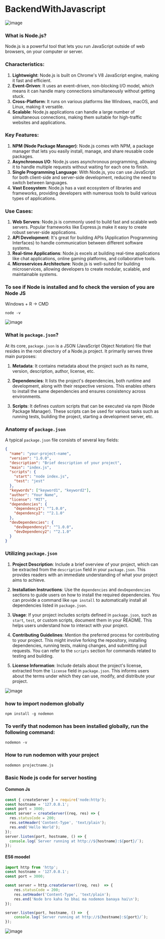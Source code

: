 # BackendWithJavascript
![image](https://github.com/Asifekhlaque/BackendWithJavascript/assets/132199879/ba3f4ba5-cb0b-4fa3-a7e5-43089bce97fe)

### What is Node.js?
Node.js is a powerful tool that lets you run JavaScript outside of web browsers, on your computer or server.

### Characteristics:
1. **Lightweight**: Node.js is built on Chrome's V8 JavaScript engine, making it fast and efficient.
2. **Event-Driven**: It uses an event-driven, non-blocking I/O model, which means it can handle many connections simultaneously without getting stuck.
3. **Cross-Platform**: It runs on various platforms like Windows, macOS, and Linux, making it versatile.
4. **Scalable**: Node.js applications can handle a large number of simultaneous connections, making them suitable for high-traffic websites and applications.

### Key Features:
1. **NPM (Node Package Manager)**: Node.js comes with NPM, a package manager that lets you easily install, manage, and share reusable code packages.
2. **Asynchronous I/O**: Node.js uses asynchronous programming, allowing it to handle multiple requests without waiting for each one to finish.
3. **Single Programming Language**: With Node.js, you can use JavaScript for both client-side and server-side development, reducing the need to switch between languages.
4. **Vast Ecosystem**: Node.js has a vast ecosystem of libraries and frameworks, providing developers with numerous tools to build various types of applications.

### Use Cases:
1. **Web Servers**: Node.js is commonly used to build fast and scalable web servers. Popular frameworks like Express.js make it easy to create robust server-side applications.
2. **API Development**: It's great for building APIs (Application Programming Interfaces) to handle communication between different software systems.
3. **Real-time Applications**: Node.js excels at building real-time applications like chat applications, online gaming platforms, and collaborative tools.
4. **Microservices Architecture**: Node.js is well-suited for building microservices, allowing developers to create modular, scalable, and maintainable systems.

### To see if Node is installed and fo check the version of you are Node JS
Windows + R -> CMD 
```
node -v
```
![image](https://github.com/Asifekhlaque/BackendWithJavascript/assets/132199879/93211896-7325-4d65-bf29-dbe0d0aa3d91)


### What is `package.json`?

At its core, `package.json` is a JSON (JavaScript Object Notation) file that resides in the root directory of a Node.js project. It primarily serves three main purposes:

1. **Metadata**: It contains metadata about the project such as its name, version, description, author, license, etc.
   
2. **Dependencies**: It lists the project's dependencies, both runtime and development, along with their respective versions. This enables others to install the same dependencies and ensures consistency across environments.

3. **Scripts**: It defines custom scripts that can be executed via npm (Node Package Manager). These scripts can be used for various tasks such as running tests, building the project, starting a development server, etc.

### Anatomy of `package.json`

A typical `package.json` file consists of several key fields:

```json
{
  "name": "your-project-name",
  "version": "1.0.0",
  "description": "Brief description of your project",
  "main": "index.js",
  "scripts": {
    "start": "node index.js",
    "test": "jest"
  },
  "keywords": ["keyword1", "keyword2"],
  "author": "Your Name",
  "license": "MIT",
  "dependencies": {
    "dependency1": "^1.0.0",
    "dependency2": "^2.1.0"
  },
  "devDependencies": {
    "devDependency1": "^1.0.0",
    "devDependency2": "^2.1.0"
  }
}
```

### Utilizing `package.json` 

1. **Project Description**: Include a brief overview of your project, which can be extracted from the `description` field in your `package.json`. This provides readers with an immediate understanding of what your project aims to achieve.

2. **Installation Instructions**: Use the `dependencies` and `devDependencies` sections to guide users on how to install the required dependencies. You can provide a command like `npm install` to automatically install all dependencies listed in `package.json`.

3. **Usage**: If your project includes scripts defined in `package.json`, such as `start`, `test`, or custom scripts, document them in your README. This helps users understand how to interact with your project.

4. **Contributing Guidelines**: Mention the preferred process for contributing to your project. This might involve forking the repository, installing dependencies, running tests, making changes, and submitting pull requests. You can refer to the `scripts` section for commands related to testing and building.

5. **License Information**: Include details about the project's license, extracted from the `license` field in `package.json`. This informs users about the terms under which they can use, modify, and distribute your project.

![image](https://github.com/Asifekhlaque/BackendWithJavascript/assets/132199879/743975d3-061a-4f8b-b7af-8ed8cf5000f7)
### how to import nodemon globally
```
npm install -g nodemon
```
### To verify that nodemon has been installed globally, run the following command:
```
nodemon -v
```
### How to run nodemon with your project
```
nodemon projectname.js
```
### Basic Node js code for server hosting
#### Common Js
```js
const { createServer } = require('node:http');
const hostname = '127.0.0.1';
const port = 3000;
const server = createServer((req, res) => {
  res.statusCode = 200;
  res.setHeader('Content-Type', 'text/plain');
  res.end('Hello World');
});
server.listen(port, hostname, () => {
  console.log(`Server running at http://${hostname}:${port}/`);
});
```
#### ES6 moodel
```js
import http from 'http';
const hostname = '127.0.0.1';
const port = 3000;

const server = http.createServer((req, res)  => {
    res.statusCode = 200;
    res.setHeader('Content-Type', 'text/plain');
    res.end('Node bro kaha ho bhai ma nodemon banaya hai\n');
});

server.listen(port, hostname, () =>  { 
    console.log(`Server running at http://${hostname}:${port}/`);
});
```
![image](https://github.com/Asifekhlaque/BackendWithJavascript/assets/132199879/ce990750-ef07-4ed8-a37b-5807b41568c3)
